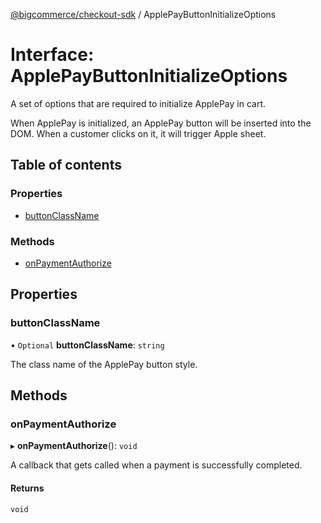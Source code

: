 [@bigcommerce/checkout-sdk](../README.md) / ApplePayButtonInitializeOptions

# Interface: ApplePayButtonInitializeOptions

A set of options that are required to initialize ApplePay in cart.

When ApplePay is initialized, an ApplePay button will be inserted into the
DOM. When a customer clicks on it, it will trigger Apple sheet.

## Table of contents

### Properties

- [buttonClassName](ApplePayButtonInitializeOptions.md#buttonclassname)

### Methods

- [onPaymentAuthorize](ApplePayButtonInitializeOptions.md#onpaymentauthorize)

## Properties

### buttonClassName

• `Optional` **buttonClassName**: `string`

The class name of the ApplePay button style.

## Methods

### onPaymentAuthorize

▸ **onPaymentAuthorize**(): `void`

A callback that gets called when a payment is successfully completed.

#### Returns

`void`
